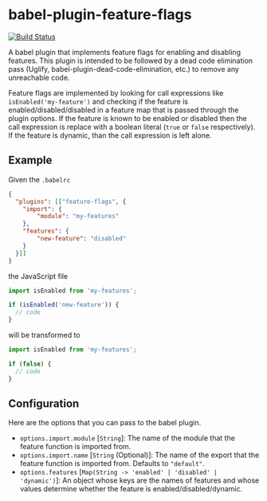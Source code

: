 # babel-plugin-feature-flags

[![Build Status](https://travis-ci.org/ember-cli/babel-plugin-feature-flags.svg?branch=master)](https://travis-ci.org/ember-cli/babel-plugin-feature-flags)

A babel plugin that implements feature flags for enabling and disabling features. This plugin is intended to be followed by a dead code elimination pass (Uglify, babel-plugin-dead-code-elimination, etc.) to remove any unreachable code.

Feature flags are implemented by looking for call expressions like `isEnabled('my-feature')` and checking if the feature is enabled/disabled/disabled in a feature map that is passed through the plugin options. If the feature is known to be enabled or disabled then the call expression is replace with a boolean literal (`true` or `false` respectively). If the feature is dynamic, than the call expression is left alone.

## Example

Given the `.babelrc`

```json
{
  "plugins": [["feature-flags", {
    "import": {
        "module": "my-features"
    },
    "features": {
        "new-feature": "disabled"
    }
  }]]
}
```

the JavaScript file

```js
import isEnabled from 'my-features';

if (isEnabled('new-feature')) {
  // code
}
```

will be transformed to

```js
import isEnabled from 'my-features';

if (false) {
  // code
}
```

## Configuration

Here are the options that you can pass to the babel plugin.

- `options.import.module` [`String`]: The name of the module that the feature function is imported from.
- `options.import.name` [`String` (Optional)]: The name of the export that the feature function is imported from. Defaults to `"default"`.
- `options.features` [`Map(String -> 'enabled' | 'disabled' | 'dynamic')`]: An object whose keys are the names of features and whose values determine whether the feature is enabled/disabled/dynamic.
